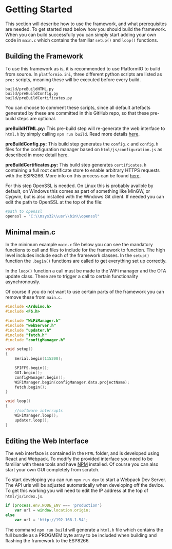 # Getting Started

This section will describe how to use the framework, and what prerequisites are needed. To get started read below how you should build the framework. When you can build successfully you can simply start adding your own code in `main.c` which contains the familiar `setup()` and `loop()` functions. 

## Building the Framework

To use this framework as is, it is recommended to use PlatformIO to build from source. In `platformio.ini`, three different python scripts are listed as `pre:` scripts, meaning these will be executed before every build.

```
build/preBuildHTML.py
build/preBuildConfig.py
build/preBuildCertificates.py 
```

You can choose to comment these scripts, since all default artefacts generated by these are committed in this GitHub repo, so that these pre-build steps are optional.

**preBuildHTML.py:** This pre-build step will re-generate the web interface to `html.h` by simply calling `npm run build`. Read more details [here](https://github.com/maakbaas/esp8266-iot-framework/blob/master/docs/getting-started.md#editing-the-web-interface).

**preBuildConfig.py:** This build step generates the `config.c` and `config.h` files for the configuration manager based on `html/js/configuration.js` as described in more detail [here](https://github.com/maakbaas/esp8266-iot-framework/blob/master/docs/config-manager.md).

**preBuildCertificates.py:** This build step generates `certificates.h` containing a full root certificate store to enable arbitrary HTTPS requests with the ESP8266. More info on this process can be found [here](https://github.com/maakbaas/esp8266-iot-framework/blob/master/docs/fetch.md).

For this step OpenSSL is needed. On Linux this is probably availble by default, on Windows this comes as part of something like MinGW, or Cygwin, but is also installed with the Windows Git client. If needed you can edit the path to OpenSSL at the top of the file:

```python
#path to openssl
openssl = "C:\\msys32\\usr\\bin\\openssl" 
```

## Minimal main.c

In the minimum example `main.c` file below you can see the mandatory functions to call and files to include for the framework to function. The high level includes include each of the framework classes. In the `setup()` function the `.begin()` functions are called to get everything set up correctly.

In the `loop()` function a call must be made to the WiFi manager and the OTA update class. These are to trigger a call to certain functionality asynchronously.

Of course if you do not want to use certain parts of the framework you can remove these from `main.c`.

```c++
#include <Arduino.h>
#include <FS.h>

#include "WiFiManager.h"
#include "webServer.h"
#include "updater.h"
#include "fetch.h"
#include "configManager.h"

void setup() 
{
    Serial.begin(115200);

    SPIFFS.begin();
    GUI.begin();
    configManager.begin();
    WiFiManager.begin(configManager.data.projectName);
    fetch.begin();
}

void loop() 
{
    //software interrupts
    WiFiManager.loop();
    updater.loop();
}
```

## Editing the Web Interface

The web interface is contained in the `HTML` folder, and is developed using React and Webpack. To modify the provided interface you need to be familiar with these tools and have [NPM](https://www.npmjs.com/get-npm) installed. Of course you can also start your own GUI completely from scratch.

To start developing you can run `npm run dev` to start a Webpack Dev Server. The API urls will be adjusted automatically when developing off the device. To get this working you will need to edit the IP address at the top of `html/js/index.js`.

```javascript
if (process.env.NODE_ENV === 'production')
    var url = window.location.origin;
else
    var url = 'http://192.168.1.54';
```
The command `npm run build` will generate a `html.h` file which contains the full bundle as a PROGMEM byte array to be included when building and flashing the framework to the ESP8266.
